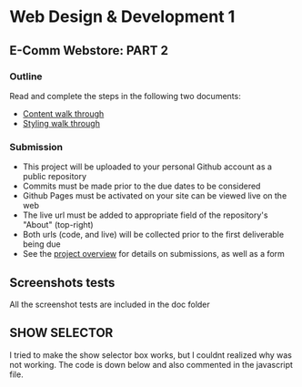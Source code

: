 # Web Design & Development 1
## E-Comm Webstore: PART 2

### Outline

Read and complete the steps in the following two documents:

- [Content walk through](https://www.notion.so/juneate/Webstore-Part-2-Content-82e34001fca54aac93b7d1e9053a5927)
- [Styling walk through](https://www.notion.so/juneate/Webstore-Part-2-Style-b057567610534569b33fb5bfdb34ce6b)

### Submission

- This project will be uploaded to your personal Github account as a public repository
- Commits must be made prior to the due dates to be considered
- Github Pages must be activated on your site can be viewed live on the web
- The live url must be added to appropriate field of the repository's "About" (top-right)
- Both urls (code, and live) will be collected prior to the first deliverable being due
- See the [project overview](https://www.notion.so/juneate/Project-Webstore-28443f753b344d60b0176a24e14f17c9) for details on submissions, as well as a form

## Screenshots tests

All the screenshot tests are included in the doc folder



## SHOW SELECTOR
 I tried to make the show selector box works, but I couldnt realized why was not working. The code is down below and also commented in the javascript file.

 <!-- /* productsList.innerHTML = `<h2 class="subheading">Results</h2>
                        <section class="show-filter">
                        <h4>Show</h4>
                        <label for="sort">Show</label>
                        <select name="sort" id="sort" onchange="displayProducts()">
                            <option value="price-high">Price, highest to lowest</option>
                            <option value="price-low">Price, lowest to highest</option>
                            <option value="newest">Newest releases</option>
                        </select>
                        </section>`


       

       
       productsData.sort(function(a, b){
           
            if(sortValue == 'price-high')
            {
                if(parseInt(a.price) > parseInt(b.price))
                    return 1
                if(parseInt(b.price) < parseInt(a.price))
                    return -1
                return 0
            }else if(sortValue == 'price-low')
            {
                if(parseInt(a.price) < parseInt(b.price))
                    return 1
                if(parseInt(b.price) > parseInt(a.price))
                    return -1
                return 0
            }
            return 0
        })
*/ -->


